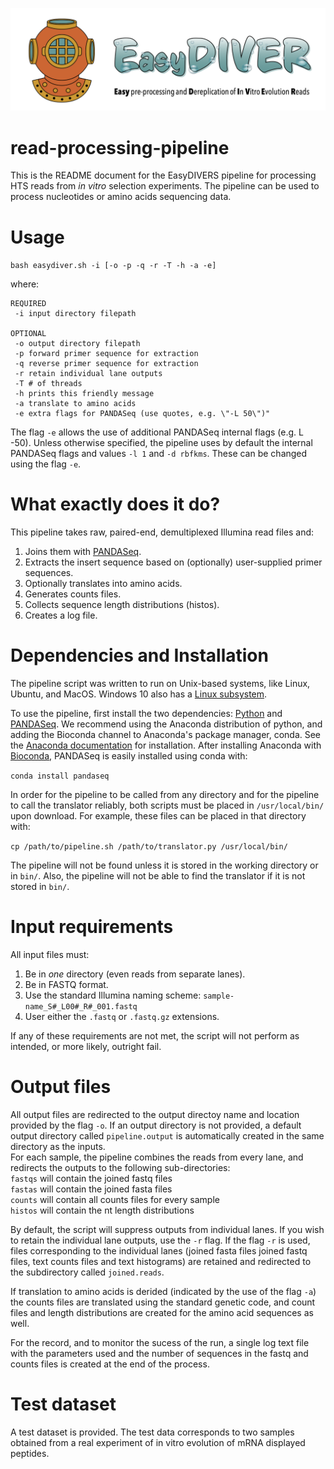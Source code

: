 ![EasyDIVER Logo](logo.png)


# read-processing-pipeline
This is the README document for the EasyDIVERS pipeline for processing HTS reads from _in vitro_ selection experiments. The pipeline can be used to process nucleotides or amino acids sequencing data.

# Usage
`bash easydiver.sh -i [-o -p -q -r -T -h -a -e]`

where:

    REQUIRED
     -i input directory filepath
        
    OPTIONAL
     -o output directory filepath
     -p forward primer sequence for extraction
     -q reverse primer sequence for extraction
     -r retain individual lane outputs
     -T # of threads
     -h prints this friendly message
     -a translate to amino acids
     -e extra flags for PANDASeq (use quotes, e.g. \"-L 50\")"
 
The flag `-e` allows the use of additional PANDASeq internal flags (e.g. L -50). Unless otherwise specified, the pipeline uses by default the internal PANDASeq flags and values `-l 1` and `-d rbfkms`. These can be changed using the flag `-e`.

# What exactly does it do?
This pipeline takes raw, paired-end, demultiplexed Illumina read files and:
1. Joins them with [PANDASeq](https://storage.googleapis.com/pandaseq/pandaseq.html).
2. Extracts the insert sequence based on (optionally) user-supplied primer sequences.
3. Optionally translates into amino acids.
4. Generates counts files.
5. Collects sequence length distributions (histos).
6. Creates a log file.

# Dependencies and Installation
The pipeline script was written to run on Unix-based systems, like Linux, Ubuntu, and MacOS. Windows 10 also has a [Linux subsystem](https://docs.microsoft.com/en-us/windows/wsl/faq).

To use the pipeline, first install the two dependencies: [Python](https://www.python.org/downloads/) and [PANDASeq](https://github.com/neufeld/pandaseq/wiki/Installation). We recommend using the Anaconda distribution of python, and adding the Bioconda channel to Anaconda's package manager, conda. See the [Anaconda documentation](https://docs.anaconda.com/anaconda/install/) for installation. After installing Anaconda with [Bioconda](https://bioconda.github.io/), PANDASeq is easily installed using conda with:

`conda install pandaseq`

In order for the pipeline to be called from any directory and for the pipeline to call the translator reliably, both scripts must be placed in `/usr/local/bin/` upon download. For example, these files can be placed in that directory with:

`cp /path/to/pipeline.sh /path/to/translator.py /usr/local/bin/` 

The pipeline will not be found unless it is stored in the working directory or in `bin/`. Also, the pipeline will not be able to find the translator if it is not stored in `bin/`. 

# Input requirements
All input files must:
1. Be in *one* directory (even reads from separate lanes).
2. Be in FASTQ format.
3. Use the standard Illumina naming scheme: `sample-name_S#_L00#_R#_001.fastq`
4. User either the `.fastq` or `.fastq.gz` extensions.

If any of these requirements are not met, the script will not perform as intended, or more likely, outright fail.
 
# Output files
All output files are redirected to the output directoy name and location provided by the flag `-o`. If an output directory is not provided, a default output directory called `pipeline.output` is automatically created in the same directory as the inputs.  
For each sample, the pipeline combines the reads from every lane, and redirects the outputs to the following sub-directories:  
`fastqs` will contain the joined fastq files  
`fastas` will contain the joined fasta files  
`counts` will contain all counts files for every sample  
`histos` will contain the nt length distributions  

By default, the script will suppress outputs from individual lanes. If you wish to retain the individual lane outputs, use the `-r` flag. If the flag `-r` is used, files corresponding to the individual lanes (joined fasta files joined fastq files, text counts files and text histograms) are retained and redirected to the subdirectory called `joined.reads`.

If translation to amino acids is derided (indicated by the use of the flag `-a`) the counts files are translated using the standard genetic code, and count files and length distributions are created for the amino acid sequences as well. 

For the record, and to monitor the sucess of the run, a single log text file with the parameters used and the number of sequences in the fastq and counts files is created at the end of the process.

 
# Test dataset

A test dataset is provided. The test data corresponds to two samples obtained from a real experiment of in vitro evolution of mRNA displayed peptides. 
     
